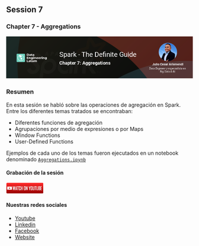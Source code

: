 ## Session 7
### Chapter 7 - Aggregations

![Banner Session 7](../assets/banner_session_7.png)

### Resumen
En esta sesión se habló sobre las operaciones de agregación en Spark. Entre los diferentes temas tratados se encontraban:

* Diferentes funciones de agregación
* Agrupaciones por medio de expresiones o por Maps
* Window Functions
* User-Defined Functions

Ejemplos de cada uno de los temas fueron ejecutados en un notebook denominado [`Aggregations.ipynb`](Aggregations.ipynb)

#### Grabación de la sesión

[![Watch Session 7](../assets/youtube.png)](https://www.youtube.com/watch?v=zh8AHzCfhUY)

#### Nuestras redes sociales
* [Youtube](https://www.youtube.com/channel/UCqFCoUEvxR23ymmih0GD7mQ?sub_confirmation=1 'Subscríbate al canal')
* [Linkedin](https://www.linkedin.com/company/data-engineering-latam/ 'Síganos en Linkedin')
* [Facebook](https://www.facebook.com/dataengineeringlatam/ 'Síganos en Facebook')
* [Website](https://expy.bio/dataengineeringlatam 'Nuestro website')
